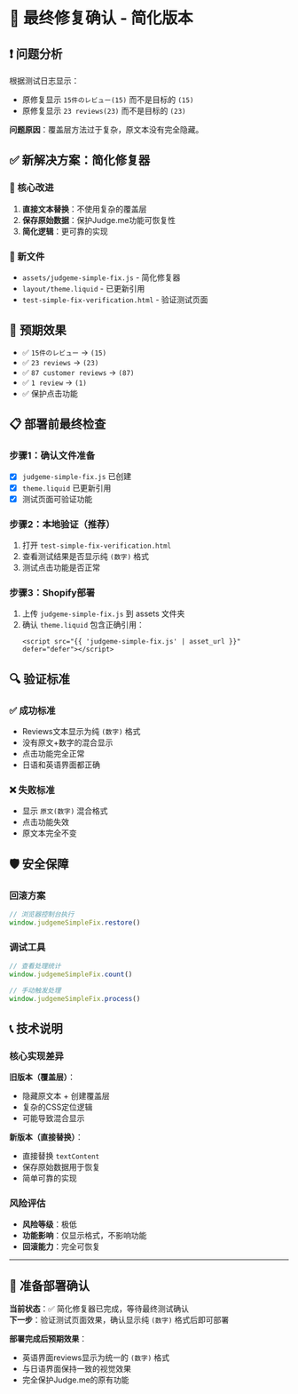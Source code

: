 # 🚀 最终修复确认 - 简化版本

## ❗ 问题分析
根据测试日志显示：
- 原修复显示 `15件のレビュー(15)` 而不是目标的 `(15)`
- 原修复显示 `23 reviews(23)` 而不是目标的 `(23)`

**问题原因**：覆盖层方法过于复杂，原文本没有完全隐藏。

## ✅ 新解决方案：简化修复器

### 🔧 核心改进
1. **直接文本替换**：不使用复杂的覆盖层
2. **保存原始数据**：保护Judge.me功能可恢复性
3. **简化逻辑**：更可靠的实现

### 📁 新文件
- `assets/judgeme-simple-fix.js` - 简化修复器
- `layout/theme.liquid` - 已更新引用
- `test-simple-fix-verification.html` - 验证测试页面

## 🎯 预期效果
- ✅ `15件のレビュー` → `(15)`
- ✅ `23 reviews` → `(23)`
- ✅ `87 customer reviews` → `(87)`
- ✅ `1 review` → `(1)`
- ✅ 保护点击功能

## 📋 部署前最终检查

### 步骤1：确认文件准备
- [x] `judgeme-simple-fix.js` 已创建
- [x] `theme.liquid` 已更新引用
- [x] 测试页面可验证功能

### 步骤2：本地验证（推荐）
1. 打开 `test-simple-fix-verification.html`
2. 查看测试结果是否显示纯 `(数字)` 格式
3. 测试点击功能是否正常

### 步骤3：Shopify部署
1. 上传 `judgeme-simple-fix.js` 到 assets 文件夹
2. 确认 `theme.liquid` 包含正确引用：
   ```liquid
   <script src="{{ 'judgeme-simple-fix.js' | asset_url }}" defer="defer"></script>
   ```

## 🔍 验证标准

### ✅ 成功标准
- Reviews文本显示为纯 `(数字)` 格式
- 没有原文+数字的混合显示
- 点击功能完全正常
- 日语和英语界面都正确

### ❌ 失败标准
- 显示 `原文(数字)` 混合格式
- 点击功能失效
- 原文本完全不变

## 🛡️ 安全保障

### 回滚方案
```javascript
// 浏览器控制台执行
window.judgemeSimpleFix.restore()
```

### 调试工具
```javascript
// 查看处理统计
window.judgemeSimpleFix.count()

// 手动触发处理
window.judgemeSimpleFix.process()
```

## 📞 技术说明

### 核心实现差异
**旧版本（覆盖层）**：
- 隐藏原文本 + 创建覆盖层
- 复杂的CSS定位逻辑
- 可能导致混合显示

**新版本（直接替换）**：
- 直接替换 `textContent`
- 保存原始数据用于恢复
- 简单可靠的实现

### 风险评估
- **风险等级**：极低
- **功能影响**：仅显示格式，不影响功能
- **回滚能力**：完全可恢复

---

## 🎉 准备部署确认

**当前状态**：✅ 简化修复器已完成，等待最终测试确认  
**下一步**：验证测试页面效果，确认显示纯 `(数字)` 格式后即可部署

**部署完成后预期效果**：
- 英语界面reviews显示为统一的 `(数字)` 格式
- 与日语界面保持一致的视觉效果
- 完全保护Judge.me的原有功能
